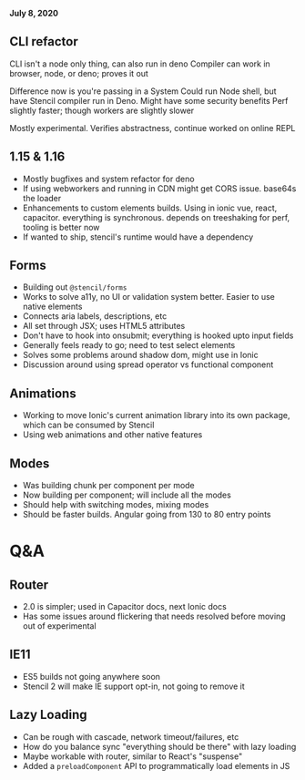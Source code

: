 **July 8, 2020**

## CLI refactor

CLI isn't a node only thing, can also run in deno
Compiler can work in browser, node, or deno; proves it out

Difference now is you're passing in a System
Could run Node shell, but have Stencil compiler run in Deno. Might have some security benefits
Perf slightly faster; though workers are slightly slower

Mostly experimental. Verifies abstractness, continue worked on online REPL

## 1.15 & 1.16

* Mostly bugfixes and system refactor for deno
* If using webworkers and running in CDN might get CORS issue. base64s the loader
* Enhancements to custom elements builds. Using in ionic vue, react, capacitor. everything is synchronous. depends on treeshaking for perf, tooling is better now
* If wanted to ship, stencil's runtime would have a dependency

## Forms

* Building out `@stencil/forms`
* Works to solve a11y, no UI or validation system better. Easier to use native elements
* Connects aria labels, descriptions, etc
* All set through JSX; uses HTML5 attributes
* Don't have to hook into onsubmit; everything is hooked upto input fields
* Generally feels ready to go; need to test select elements
* Solves some problems around shadow dom, might use in Ionic
* Discussion around using spread operator vs functional component

## Animations

* Working to move Ionic's current animation library into its own package, which can be consumed by Stencil
* Using web animations and other native features

## Modes

* Was building chunk per component per mode
* Now building per component; will include all the modes
* Should help with switching modes, mixing modes
* Should be faster builds. Angular going from 130 to 80 entry points

# Q&A

## Router

* 2.0 is simpler; used in Capacitor docs, next Ionic docs
* Has some issues around flickering that needs resolved before moving out of experimental

## IE11

* ES5 builds not going anywhere soon
* Stencil 2 will make IE support opt-in, not going to remove it

## Lazy Loading

* Can be rough with cascade, network timeout/failures, etc
* How do you balance sync "everything should be there" with lazy loading
* Maybe workable with router, similar to React's "suspense"
* Added a `preloadComponent` API to programmatically load elements in JS
